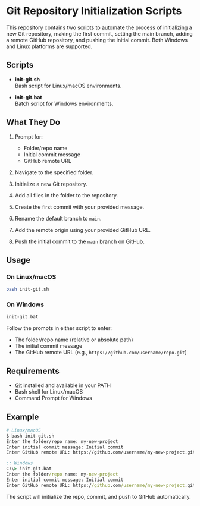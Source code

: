 # Git Repository Initialization Scripts

This repository contains two scripts to automate the process of initializing a new Git repository, making the first commit, setting the main branch, adding a remote GitHub repository, and pushing the initial commit. Both Windows and Linux platforms are supported.

## Scripts

- **init-git.sh**  
  Bash script for Linux/macOS environments.

- **init-git.bat**  
  Batch script for Windows environments.

## What They Do

1. Prompt for:
   - Folder/repo name
   - Initial commit message
   - GitHub remote URL

2. Navigate to the specified folder.

3. Initialize a new Git repository.

4. Add all files in the folder to the repository.

5. Create the first commit with your provided message.

6. Rename the default branch to `main`.

7. Add the remote origin using your provided GitHub URL.

8. Push the initial commit to the `main` branch on GitHub.

## Usage

### On Linux/macOS

```sh
bash init-git.sh
```

### On Windows

```bat
init-git.bat
```

Follow the prompts in either script to enter:
- The folder/repo name (relative or absolute path)
- The initial commit message
- The GitHub remote URL (e.g., `https://github.com/username/repo.git`)

## Requirements

- [Git](https://git-scm.com/) installed and available in your PATH
- Bash shell for Linux/macOS
- Command Prompt for Windows

## Example

```sh
# Linux/macOS
$ bash init-git.sh
Enter the folder/repo name: my-new-project
Enter initial commit message: Initial commit
Enter GitHub remote URL: https://github.com/username/my-new-project.git
```

```bat
:: Windows
C:\> init-git.bat
Enter the folder/repo name: my-new-project
Enter initial commit message: Initial commit
Enter GitHub remote URL: https://github.com/username/my-new-project.git
```

The script will initialize the repo, commit, and push to GitHub automatically.